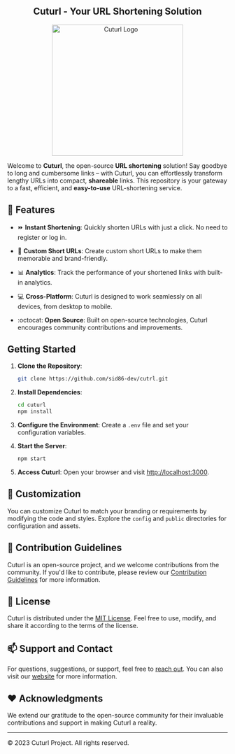 <div align="center">

## Cuturl - Your URL Shortening Solution
  <img src="https://pdfgo.s3.ap-south-1.amazonaws.com/Cuturl.gif" alt="Cuturl Logo" width="300">
</div>

  
Welcome to **Cuturl**, the open-source **URL shortening** solution! Say goodbye to long and cumbersome links – with Cuturl, you can effortlessly transform lengthy URLs into compact, **shareable** links. This repository is your gateway to a fast, efficient, and **easy-to-use** URL-shortening service.


## :rocket: Features

- :fast_forward: **Instant Shortening**: Quickly shorten URLs with just a click. No need to register or log in.

- :link: **Custom Short URLs**: Create custom short URLs to make them memorable and brand-friendly.

- :bar_chart: **Analytics**: Track the performance of your shortened links with built-in analytics.

- :computer: **Cross-Platform**: Cuturl is designed to work seamlessly on all devices, from desktop to mobile.

- :octocat: **Open Source**: Built on open-source technologies, Cuturl encourages community contributions and improvements.

## Getting Started

1. **Clone the Repository**:
   ```bash
   git clone https://github.com/sid86-dev/cutrl.git
   ```

2. **Install Dependencies**:
   ```bash
   cd cuturl
   npm install
   ```

3. **Configure the Environment**:
   Create a `.env` file and set your configuration variables.

4. **Start the Server**:
   ```bash
   npm start
   ```

5. **Access Cuturl**:
   Open your browser and visit [http://localhost:3000](http://localhost:3000).

## :wrench: Customization

You can customize Cuturl to match your branding or requirements by modifying the code and styles. Explore the `config` and `public` directories for configuration and assets.

## :raising_hand: Contribution Guidelines

Cuturl is an open-source project, and we welcome contributions from the community. If you'd like to contribute, please review our [Contribution Guidelines](CONTRIBUTING.md) for more information.

## :memo: License

Cuturl is distributed under the [MIT License](LICENSE). Feel free to use, modify, and share it according to the terms of the license.

## :mailbox: Support and Contact

For questions, suggestions, or support, feel free to [reach out](mailto:sid86harth@gmail.com). You can also visit our [website](https://cuturl.me) for more information.

## :heart: Acknowledgments

We extend our gratitude to the open-source community for their invaluable contributions and support in making Cuturl a reality.

---

© 2023 Cuturl Project. All rights reserved.
